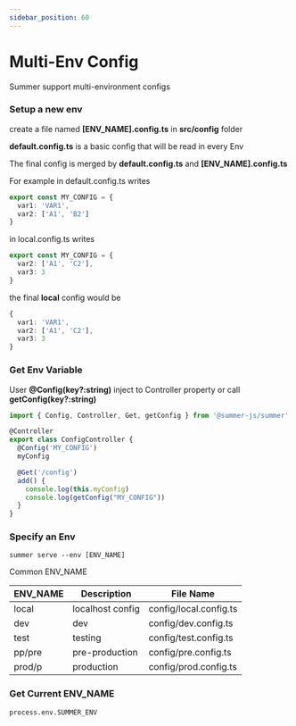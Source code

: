 ```yaml
---
sidebar_position: 60
---
```


# Multi-Env Config
Summer support multi-environment configs

### Setup a new env

create a file named **[ENV_NAME].config.ts** in **src/config** folder

**default.config.ts** is a basic config that will be read in every Env

The final config is merged by **default.config.ts** and **[ENV_NAME].config.ts**

For example in default.config.ts writes

```ts
export const MY_CONFIG = {
  var1: 'VAR1',
  var2: ['A1', 'B2']
}
```

in local.config.ts writes
```ts
export const MY_CONFIG = {
  var2: ['A1', 'C2'],
  var3: 3
}
```

the final **local** config would be
```ts
{
  var1: 'VAR1',
  var2: ['A1', 'C2'],
  var3: 3
}
```


### Get Env Variable

User **@Config(key?:string)** inject to Controller property or call **getConfig(key?:string)**

```ts
import { Config, Controller, Get, getConfig } from '@summer-js/summer'

@Controller
export class ConfigController {
  @Config('MY_CONFIG')
  myConfig

  @Get('/config')
  add() {
    console.log(this.myConfig)
    console.log(getConfig("MY_CONFIG"))
  }
}
```

### Specify an Env

``` title="package.json"
summer serve --env [ENV_NAME]
```


Common ENV_NAME

| ENV_NAME  | Description  |  File Name |
|---|---|---|
| local | localhost config | config/local.config.ts |
| dev |  dev | config/dev.config.ts |
| test | testing | config/test.config.ts |
| pp/pre | pre-production | config/pre.config.ts |
| prod/p | production | config/prod.config.ts |


### Get Current ENV_NAME
```
process.env.SUMMER_ENV
```


